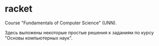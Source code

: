 # racket
Course "Fundamentals of Computer Science" (UNN).

Здесь выложены некоторые простые решения к заданиям по курсу "Основы компьютерных наук". 
